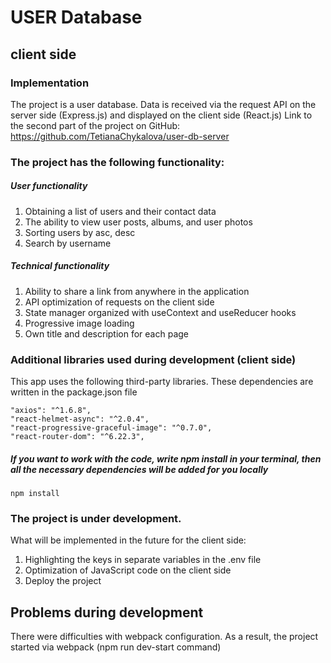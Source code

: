 # USER Database
## client side

### Implementation

The project is a user database. Data is received via the request API on the server side (Express.js) and displayed on the client side (React.js)
Link to the second part of the project on GitHub:
https://github.com/TetianaChykalova/user-db-server

### The project has the following functionality:

##### User functionality
1. Obtaining a list of users and their contact data
2. The ability to view user posts, albums, and user photos
3. Sorting users by asc, desc
4. Search by username

##### Technical functionality
1. Ability to share a link from anywhere in the application
2. API optimization of requests on the client side
3. State manager organized with useContext and useReducer hooks
4. Progressive image loading
5. Own title and description for each page

### Additional libraries used during development (client side)
This app uses the following third-party libraries. These dependencies are written in the package.json file

    "axios": "^1.6.8",
    "react-helmet-async": "^2.0.4",
    "react-progressive-graceful-image": "^0.7.0",
    "react-router-dom": "^6.22.3",

##### If you want to work with the code, write npm install in your terminal, then all the necessary dependencies will be added for you locally

    npm install

### The project is under development.
What will be implemented in the future for the client side:
1. Highlighting the keys in separate variables in the .env file
2. Optimization of JavaScript code on the client side
3. Deploy the project

## Problems during development

There were difficulties with webpack configuration. As a result, the project started via webpack (npm run dev-start command)
